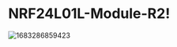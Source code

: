 # NRF24L01L-Module-R2!

![1683286859423](https://github.com/AwaraPirkhdrie/NRF24L01L-Module-R2/assets/73369365/73b5b894-8d10-4ae5-996f-c8f93052d2cb)
